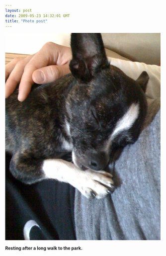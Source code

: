 ```yaml
---
layout: post
date: 2009-05-23 14:32:01 GMT
title: "Photo post"
---
```

![travisj](/images/21dfbb1d8b3359c51d378befad093c28d09168aa8421a4cb3666c4c81ff8803a.jpg)

<b>Resting after a long walk to the park.</b>